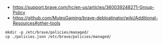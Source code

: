 - https://support.brave.com/hc/en-us/articles/360039248271-Group-Policy
- https://github.com/MulesGaming/brave-debloatinator/wiki/Additional-Resources#other-tools

```
mkdir -p /etc/brave/policies/managed/
cp ./policies.json /etc/brave/policies/managed/
```
